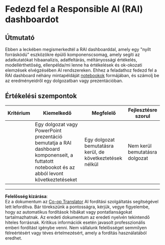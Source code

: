 <!--
CO_OP_TRANSLATOR_METADATA:
{
  "original_hash": "91c6a180ef08e20cc15acfd2d6d6e164",
  "translation_date": "2025-09-05T15:57:21+00:00",
  "source_file": "9-Real-World/2-Debugging-ML-Models/assignment.md",
  "language_code": "hu"
}
-->
# Fedezd fel a Responsible AI (RAI) dashboardot

## Útmutató

Ebben a leckében megismerkedtél a RAI dashboarddal, amely egy "nyílt forráskódú" eszközökre épülő komponenscsomag, amely segíti az adatkutatókat hibaanalízis, adatfeltárás, méltányossági értékelés, modellérthetőség, ellenpélda/mi lenne ha értékelések és ok-okozati elemzések elvégzésében AI rendszereken. Ehhez a feladathoz fedezd fel a RAI dashboard néhány mintapéldáját [notebookok](https://github.com/Azure/RAI-vNext-Preview/tree/main/examples/notebooks) formájában, és számolj be az eredményeidről egy dolgozatban vagy prezentációban.

## Értékelési szempontok

| Kritérium | Kiemelkedő | Megfelelő | Fejlesztésre szorul |
| --------- | ---------- | --------- | ------------------- |
|           | Egy dolgozat vagy PowerPoint prezentáció bemutatja a RAI dashboard komponenseit, a futtatott notebookot és az abból levont következtetéseket | Egy dolgozat bemutatásra kerül, de következtetések nélkül | Nem kerül bemutatásra dolgozat |

---

**Felelősség kizárása**:  
Ez a dokumentum az [Co-op Translator](https://github.com/Azure/co-op-translator) AI fordítási szolgáltatás segítségével lett lefordítva. Bár törekszünk a pontosságra, kérjük, vegye figyelembe, hogy az automatikus fordítások hibákat vagy pontatlanságokat tartalmazhatnak. Az eredeti dokumentum az eredeti nyelvén tekintendő hiteles forrásnak. Kritikus információk esetén javasolt professzionális emberi fordítást igénybe venni. Nem vállalunk felelősséget semmilyen félreértésért vagy téves értelmezésért, amely a fordítás használatából eredhet.